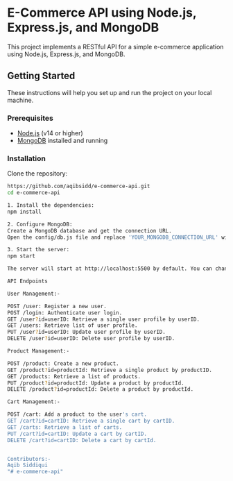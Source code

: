# E-Commerce API using Node.js, Express.js, and MongoDB

This project implements a RESTful API for a simple e-commerce application using Node.js, Express.js, and MongoDB.

## Getting Started

These instructions will help you set up and run the project on your local machine.

### Prerequisites

- [Node.js](https://nodejs.org/) (v14 or higher)
- [MongoDB](https://www.mongodb.com/) installed and running

### Installation

   Clone the repository:

   ```bash
   https://github.com/aqibsidd/e-commerce-api.git
   cd e-commerce-api

   1. Install the dependencies:
   npm install

   2. Configure MongoDB:
   Create a MongoDB database and get the connection URL.
   Open the config/db.js file and replace 'YOUR_MONGODB_CONNECTION_URL' with your actual MongoDB connection URL.

   3. Start the server:
   npm start

   The server will start at http://localhost:5500 by default. You can change the port in the app.js or .env file.

   API Endpoints

   User Management:-

   POST /user: Register a new user.
   POST /login: Authenticate user login.
   GET /user?id=userID: Retrieve a single user profile by userID.
   GET /users: Retrieve list of user profile.
   PUT /user?id=userID: Update user profile by userID.
   DELETE /user?id=userID: Delete user profile by userID.

   Product Management:-

   POST /product: Create a new product.
   GET /product?id=productId: Retrieve a single product by productID.
   GET /products: Retrieve a list of products.
   PUT /product?id=productId: Update a product by productId.
   DELETE /product?id=productId: Delete a product by productId.

   Cart Management:-

   POST /cart: Add a product to the user's cart.
   GET /cart?id=cartID: Retrieve a single cart by cartID.
   GET /carts: Retrieve a list of carts.
   PUT /cart?id=cartID: Update a cart by cartID.
   DELETE /cart?id=cartID: Delete a cart by cartId.


   Contributors:-
   Aqib Siddiqui
"# e-commerce-api" 
